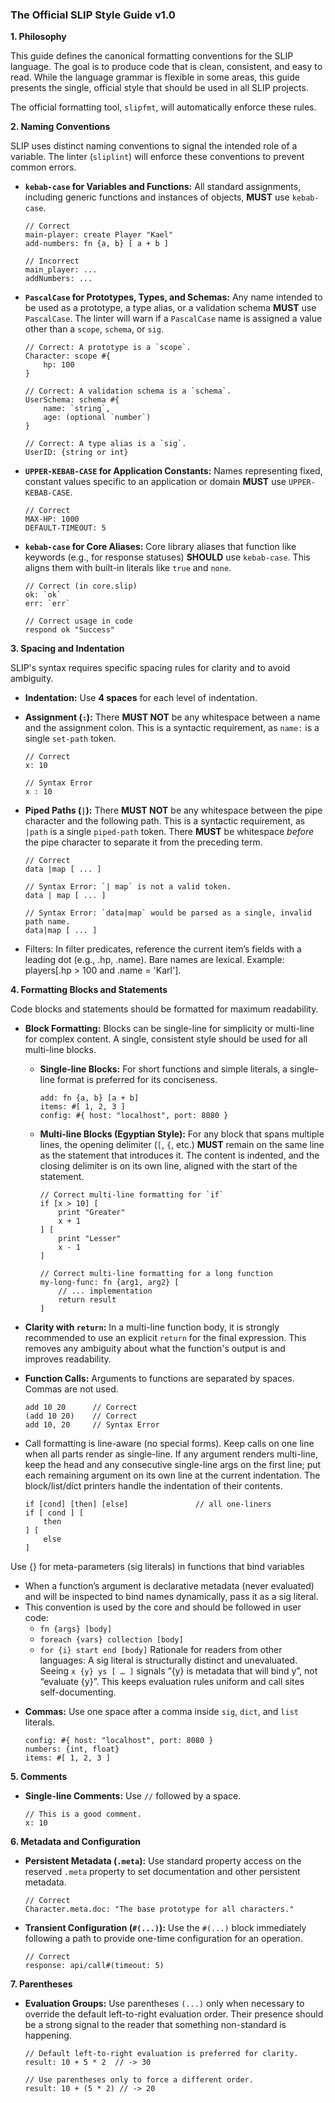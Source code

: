 
### **The Official SLIP Style Guide v1.0**

**1. Philosophy**

This guide defines the canonical formatting conventions for the SLIP language. The goal is to produce code that is clean, consistent, and easy to read. While the language grammar is flexible in some areas, this guide presents the single, official style that should be used in all SLIP projects.

The official formatting tool, `slipfmt`, will automatically enforce these rules.

**2. Naming Conventions**

SLIP uses distinct naming conventions to signal the intended role of a variable. The linter (`sliplint`) will enforce these conventions to prevent common errors.

*   **`kebab-case` for Variables and Functions:** All standard assignments, including generic functions and instances of objects, **MUST** use `kebab-case`.
    ```slip
    // Correct
    main-player: create Player "Kael"
    add-numbers: fn {a, b} [ a + b ]

    // Incorrect
    main_player: ...
    addNumbers: ...
    ```

*   **`PascalCase` for Prototypes, Types, and Schemas:** Any name intended to be used as a prototype, a type alias, or a validation schema **MUST** use `PascalCase`. The linter will warn if a `PascalCase` name is assigned a value other than a `scope`, `schema`, or `sig`.
    ```slip
    // Correct: A prototype is a `scope`.
    Character: scope #{
        hp: 100
    }

    // Correct: A validation schema is a `schema`.
    UserSchema: schema #{
        name: `string`,
        age: (optional `number`)
    }

    // Correct: A type alias is a `sig`.
    UserID: {string or int}
    ```

*   **`UPPER-KEBAB-CASE` for Application Constants:** Names representing fixed, constant values specific to an application or domain **MUST** use `UPPER-KEBAB-CASE`.
    ```slip
    // Correct
    MAX-HP: 1000
    DEFAULT-TIMEOUT: 5
    ```

*   **`kebab-case` for Core Aliases:** Core library aliases that function like keywords (e.g., for response statuses) **SHOULD** use `kebab-case`. This aligns them with built-in literals like `true` and `none`.
    ```slip
    // Correct (in core.slip)
    ok: `ok`
    err: `err`

    // Correct usage in code
    respond ok "Success"
    ```

**3. Spacing and Indentation**

SLIP's syntax requires specific spacing rules for clarity and to avoid ambiguity.

*   **Indentation:** Use **4 spaces** for each level of indentation.

*   **Assignment (`:`):** There **MUST NOT** be any whitespace between a name and the assignment colon. This is a syntactic requirement, as `name:` is a single `set-path` token.
    ```slip
    // Correct
    x: 10

    // Syntax Error
    x : 10
    ```

*   **Piped Paths (`|`):** There **MUST NOT** be any whitespace between the pipe character and the following path. This is a syntactic requirement, as `|path` is a single `piped-path` token. There **MUST** be whitespace *before* the pipe character to separate it from the preceding term.
    ```slip
    // Correct
    data |map [ ... ]

    // Syntax Error: `| map` is not a valid token.
    data | map [ ... ]

    // Syntax Error: `data|map` would be parsed as a single, invalid path name.
    data|map [ ... ]
    ```

- Filters: In filter predicates, reference the current item’s fields with a leading dot (e.g., .hp, .name). Bare names are lexical. Example: players[.hp > 100 and .name = 'Karl'].

**4. Formatting Blocks and Statements**

Code blocks and statements should be formatted for maximum readability.

*   **Block Formatting:** Blocks can be single-line for simplicity or multi-line for complex content. A single, consistent style should be used for all multi-line blocks.

    - **Single-line Blocks:** For short functions and simple literals, a single-line format is preferred for its conciseness.
        ```slip
        add: fn {a, b} [a + b]
        items: #[ 1, 2, 3 ]
        config: #{ host: "localhost", port: 8080 }
        ```

    - **Multi-line Blocks (Egyptian Style):** For any block that spans multiple lines, the opening delimiter (`[`, `{`, etc.) **MUST** remain on the same line as the statement that introduces it. The content is indented, and the closing delimiter is on its own line, aligned with the start of the statement.
        ```slip
        // Correct multi-line formatting for `if`
        if [x > 10] [
            print "Greater"
            x + 1
        ] [
            print "Lesser"
            x - 1
        ]

        // Correct multi-line formatting for a long function
        my-long-func: fn {arg1, arg2} [
            // ... implementation
            return result
        ]
        ```

*   **Clarity with `return`:** In a multi-line function body, it is strongly recommended to use an explicit `return` for the final expression. This removes any ambiguity about what the function's output is and improves readability.

*   **Function Calls:** Arguments to functions are separated by spaces. Commas are not used.
    ```slip
    add 10 20      // Correct
    (add 10 20)    // Correct
    add 10, 20     // Syntax Error
    ```

*   Call formatting is line-aware (no special forms). Keep calls on one line when all parts render as single-line. If any argument renders multi-line, keep the head and any consecutive single-line args on the first line; put each remaining argument on its own line at the current indentation. The block/list/dict printers handle the indentation of their contents.
    ```slip
    if [cond] [then] [else]               // all one-liners
    if [ cond ] [
        then
    ] [
        else
    ]
    ```

Use {} for meta-parameters (sig literals) in functions that bind variables
- When a function’s argument is declarative metadata (never evaluated) and will be inspected to bind names dynamically, pass it as a sig literal.
- This convention is used by the core and should be followed in user code:
  - `fn {args} [body]`
  - `foreach {vars} collection [body]`
  - `for {i} start end [body]`
Rationale for readers from other languages: A sig literal is structurally distinct and unevaluated. Seeing `x {y} ys [ … ]` signals “{y} is metadata that will bind y”, not “evaluate {y}”. This keeps evaluation rules uniform and call sites self-documenting.

*   **Commas:** Use one space after a comma inside `sig`, `dict`, and `list` literals.
    ```slip
    config: #{ host: "localhost", port: 8080 }
    numbers: {int, float}
    items: #[ 1, 2, 3 ]
    ```

**5. Comments**

*   **Single-line Comments:** Use `//` followed by a space.
    ```slip
    // This is a good comment.
    x: 10
    ```

**6. Metadata and Configuration**

*   **Persistent Metadata (`.meta`):** Use standard property access on the reserved `.meta` property to set documentation and other persistent metadata.
    ```slip
    // Correct
    Character.meta.doc: "The base prototype for all characters."
    ```

*   **Transient Configuration (`#(...)`):** Use the `#(...)` block immediately following a path to provide one-time configuration for an operation.
    ```slip
    // Correct
    response: api/call#(timeout: 5)
    ```

**7. Parentheses**

*   **Evaluation Groups:** Use parentheses `(...)` only when necessary to override the default left-to-right evaluation order. Their presence should be a strong signal to the reader that something non-standard is happening.
    ```slip
    // Default left-to-right evaluation is preferred for clarity.
    result: 10 + 5 * 2  // -> 30

    // Use parentheses only to force a different order.
    result: 10 + (5 * 2) // -> 20
    ```
